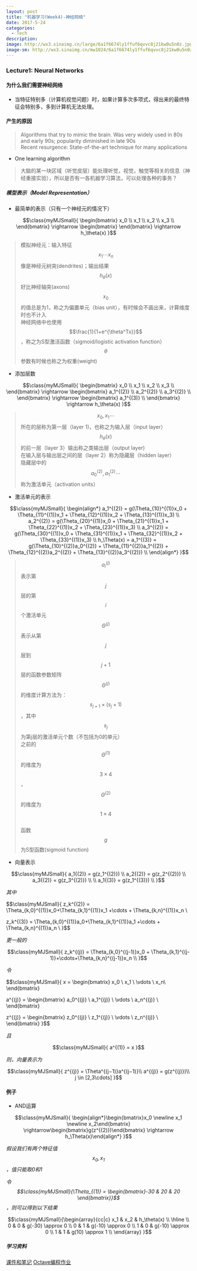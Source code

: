 ```yaml
---
layout: post
title: "机器学习(Week4)-神经网络"
date: 2017-5-24
categories:
  - Tech
description: 
image: http://wx3.sinaimg.cn/large/6a1f6674ly1ffuf6qvvc8j21kw0u5n0z.jpg
image-sm: http://wx3.sinaimg.cn/mw1024/6a1f6674ly1ffuf6qvvc8j21kw0u5n0z.jpg
---
```

<style>
.myMJSmall {
	font-size: 0.8em;
}
</style>
<script type="text/javascript" async
  src="https://cdnjs.cloudflare.com/ajax/libs/mathjax/2.7.1/MathJax.js?config=TeX-MML-AM_CHTML">
</script>

### Lecture1: Neural Networks

#### 为什么我们需要神经网络

* 当特征特别多（计算机视觉问题）时，如果计算多次多项式，得出来的最终特征会特别多，多到计算机无法处理。

#### 产生的原因

> Algorithms that try to mimic the brain. Was very widely used in 80s and early 90s; popularity diminished in late 90s<br/>
> Recent resurgence: State-of-the-art technique for many applications

* One learning algorithm

> 大脑的某一块区域（听觉皮层）能处理听觉，视觉，触觉等相关的信息（神经重接实验），所以是否有一各机器学习算法，可以处理各种的事务？

##### 模型表示（Model Representation）

* 最简单的表示（只有一个神经元的情况下）

$$\class{myMJSmall}{
\begin{bmatrix}
x_0 \\
x_1 \\
x_2 \\
x_3 \\
  \end{bmatrix} \rightarrow
\begin{bmatrix}  
\end{bmatrix} \rightarrow
 h_\theta(x)
}$$

> 模拟神经元：输入特征$$x_1\cdots x_n$$像是神经元树突(dendrites)；输出结果$$h_\theta(x)$$好比神经轴突(axons)<br/>
> $$x_0$$的值总是为1，称之为偏置单元（bias unit），有时候会不画出来，计算维度时也不计入<br/>
> 神经网络中也使用$$\frac{1}{1+e^{\theta^Tx}}$$，称之为S型激活函数（sigmoid/logistic activation function）<br/>
> $$\theta$$参数有时候也称之为权重(weight)

* 添加层数

$$\class{myMJSmall}{
\begin{bmatrix}
x_0 \\
x_1 \\
x_2 \\
x_3 \\
  \end{bmatrix} \rightarrow
\begin{bmatrix}  
a_1^{(2)} \\
a_2^{(2)} \\
a_3^{(2)} \\
\end{bmatrix} \rightarrow
\begin{bmatrix}  
a_1^{(3)} \\
\end{bmatrix} \rightarrow
 h_\theta(x)
}$$

> $$x_0,x_1\cdots$$所在的层称为第一层（layer 1)，也称之为输入层（input layer）<br/>
> $$h_\theta(x)$$的前一层（layer 3）输出称之类输出层（output layer)<br/>
> 在输入层与输出层之间的层（layer 2）称为隐藏层（hidden layer）<br/>
> 隐藏层中的$$a_0^{(2)},a_1^{(2)}\cdots$$称为激活单元（activation units）<br/>

* 激活单元的表示


$$\class{myMJSmall}{
 \begin{align*} 
   a_1^{(2)} = g(\Theta_{10}^{(1)}x_0 + \Theta_{11}^{(1)}x_1 + \Theta_{12}^{(1)}x_2 + \Theta_{13}^{(1)}x_3) \\
   a_2^{(2)} = g(\Theta_{20}^{(1)}x_0 + \Theta_{21}^{(1)}x_1 + \Theta_{22}^{(1)}x_2 + \Theta_{23}^{(1)}x_3) \\ 
   a_3^{(2)} = g(\Theta_{30}^{(1)}x_0 + \Theta_{31}^{(1)}x_1 + \Theta_{32}^{(1)}x_2 + \Theta_{33}^{(1)}x_3) \\
   h_\Theta(x) = a_1^{(3)} = g(\Theta_{10}^{(2)}a_0^{(2)} + \Theta_{11}^{(2)}a_1^{(2)} + \Theta_{12}^{(2)}a_2^{(2)} + \Theta_{13}^{(2)}a_3^{(2)}) \\ 
 \end{align*}
}$$

> $$a_i^{(j)}$$表示第$$j$$层的第$$i$$个激活单元<br/>
> $$\Theta^{(j)}$$表示从第$$j$$层到$$j+1$$层的函数参数矩阵<br/>
> $$\Theta^{(j)}$$的维度计算方法为：$$s_{j+1}\times (s_j+1)$$，其中$$s_j$$为第j层的激活单元个数（不包括为0的单元）<br/>
> 之前的$$\Theta^{(1)}$$的维度为$$3\times4$$，$$\Theta^{(2)}$$的维度为$$1\times 4$$<br/>
> 函数$$g$$为S型函数(sigmoid function)


* 向量表示

$$\class{myMJSmall}{
 a_1{(2)} = g(z_1^{(2)}) \\
 a_2{(2)} = g(z_2^{(2)}) \\
 a_3{(2)} = g(z_3^{(2)}) \\
 \\
 a_1{(3)} = g(z_1^{(3)}) \\
}$$

*其中*

$$\class{myMJSmall}{
 z_k^{(2)} = \Theta_{k,0}^{(1)}x_0+\Theta_{k,1}^{(1)}x_1 +\cdots + \Theta_{k,n}^{(1)}x_n \\

 z_k^{(3)} = \Theta_{k,0}^{(1)}a_0+\Theta_{k,1}^{(1)}a_1 +\cdots + \Theta_{k,n}^{(1)}a_n \\
}$$

*更一般的*

$$\class{myMJSmall}{
 z_k^{(j)} = \Theta_{k,0}^{(j-1)}x_0 + \Theta_{k,1}^{(j-1)}+\cdots+\Theta_{k,n}^{(j-1)}x_n \\
}$$

*令*

$$\class{myMJSmall}{
x = \begin{bmatrix}
  x_0 \\
  x_1 \\
  \vdots \\
  x_n\\
  \end{bmatrix}

a^{(j)} = \begin{bmatrix}
  a_0^{(j)} \\
  a_1^{(j)}  \\
  \vdots \\
  a_n^{(j)} \\
  \end{bmatrix}
 
z^{(j)} = \begin{bmatrix}
  z_0^{(j)} \\
  z_1^{(j)}  \\
  \vdots \\
  z_n^{(j)} \\
 \end{bmatrix}
}$$

*且*

$$\class{myMJSmall}{
 a^{(1)} = x
}$$

*则，向量表示为* 

$$\class{myMJSmall}{
z^{(j)} = \Theta^{(j−1)}a^{(j−1)}\\
a^{(j)} = g(z^{(j)})\\
j \in [2,3\cdots]
}$$

#### 例子

* AND运算

$$\class{myMJSmall}{
\begin{align*}\begin{bmatrix}x_0 \newline x_1 \newline x_2\end{bmatrix} \rightarrow\begin{bmatrix}g(z^{(2)})\end{bmatrix} \rightarrow h_\Theta(x)\end{align*}
}$$


*假设我们有两个特征值$$x_0, x_1$$，值只能取0和1*

*令$$\class{myMJSmall}{\Theta_{(1)} = \begin{bmatrix}-30 & 20 & 20 \end{bmatrix}}$$，则可以得到以下结果*

 $$\class{myMJSmall}{\begin{array}{cc|c}
 x_1 & x_2 & h_\theta(x) \\
 \hline \\
 0 & 0 & g(-30) \approx 0 \\
 0 & 1 & g(-10) \approx 0 \\
 1 & 0 & g(-10) \approx 0 \\
 1 & 1 & g(10) \approx 1 \\
 \end{array}
 }$$






##### 学习资料

[课件和笔记](http://pan.baidu.com/s/1hsGETb2)
[Octave编程作业](https://github.com/xiaochai/ml_assignment)
